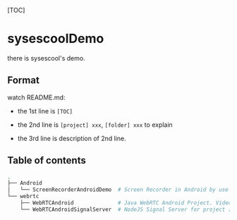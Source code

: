 [TOC]

# sysescoolDemo

there is sysescool's demo.

## Format

watch README.md:

* the 1st line is `[TOC]`
* the 2nd line is `[project] xxx`, `[folder] xxx` to explain

* the 3rd line is description of 2nd line.

## Table of contents

```bash
.
├── Android
│   └── ScreenRecorderAndroidDemo  # Screen Recorder in Android by use class MediaRecorder
└── webrtc
    ├── WebRTCAndroid              # Java WebRTC Android Project. Video chat with another client by [WebRTCAndroidSignalServer].
    └── WebRTCAndroidSignalServer  # NodeJS Signal Server for project [WebRTCAndroid]
```

